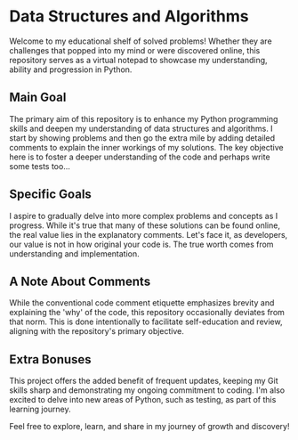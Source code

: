 # Data Structures and Algorithms

Welcome to my educational shelf of solved problems! Whether they are challenges that popped into my mind or were discovered online, this repository serves as a virtual notepad to showcase my understanding, ability and progression in Python.

## Main Goal

The primary aim of this repository is to enhance my Python programming skills and deepen my understanding of data structures and algorithms. I start by showing problems and then go the extra mile by adding detailed comments to explain the inner workings of my solutions. The key objective here is to foster a deeper understanding of the code and perhaps write some tests too...

## Specific Goals

I aspire to gradually delve into more complex problems and concepts as I progress. While it's true that many of these solutions can be found online, the real value lies in the explanatory comments. Let's face it, as developers, our value is not in how original your code is. The true worth comes from understanding and implementation.

## A Note About Comments

While the conventional code comment etiquette emphasizes brevity and explaining the 'why' of the code, this repository occasionally deviates from that norm. This is done intentionally to facilitate self-education and review, aligning with the repository's primary objective.

## Extra Bonuses

This project offers the added benefit of frequent updates, keeping my Git skills sharp and demonstrating my ongoing commitment to coding. I'm also excited to delve into new areas of Python, such as testing, as part of this learning journey.

Feel free to explore, learn, and share in my journey of growth and discovery!
